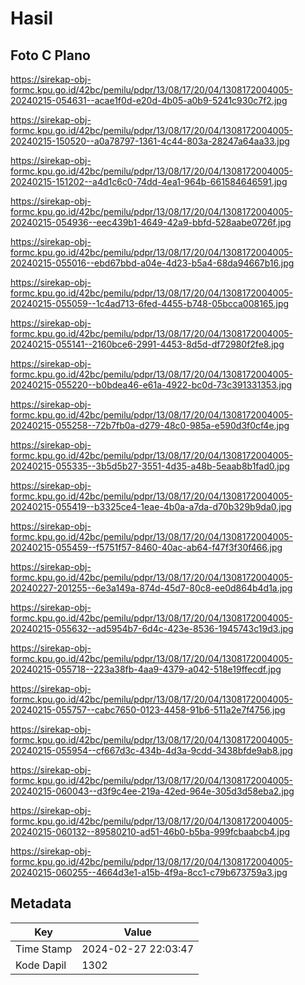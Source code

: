 # Hasil

## Foto C Plano

https://sirekap-obj-formc.kpu.go.id/42bc/pemilu/pdpr/13/08/17/20/04/1308172004005-20240215-054631--acae1f0d-e20d-4b05-a0b9-5241c930c7f2.jpg

https://sirekap-obj-formc.kpu.go.id/42bc/pemilu/pdpr/13/08/17/20/04/1308172004005-20240215-150520--a0a78797-1361-4c44-803a-28247a64aa33.jpg

https://sirekap-obj-formc.kpu.go.id/42bc/pemilu/pdpr/13/08/17/20/04/1308172004005-20240215-151202--a4d1c6c0-74dd-4ea1-964b-661584646591.jpg

https://sirekap-obj-formc.kpu.go.id/42bc/pemilu/pdpr/13/08/17/20/04/1308172004005-20240215-054936--eec439b1-4649-42a9-bbfd-528aabe0726f.jpg

https://sirekap-obj-formc.kpu.go.id/42bc/pemilu/pdpr/13/08/17/20/04/1308172004005-20240215-055016--ebd67bbd-a04e-4d23-b5a4-68da94667b16.jpg

https://sirekap-obj-formc.kpu.go.id/42bc/pemilu/pdpr/13/08/17/20/04/1308172004005-20240215-055059--1c4ad713-6fed-4455-b748-05bcca008165.jpg

https://sirekap-obj-formc.kpu.go.id/42bc/pemilu/pdpr/13/08/17/20/04/1308172004005-20240215-055141--2160bce6-2991-4453-8d5d-df72980f2fe8.jpg

https://sirekap-obj-formc.kpu.go.id/42bc/pemilu/pdpr/13/08/17/20/04/1308172004005-20240215-055220--b0bdea46-e61a-4922-bc0d-73c391331353.jpg

https://sirekap-obj-formc.kpu.go.id/42bc/pemilu/pdpr/13/08/17/20/04/1308172004005-20240215-055258--72b7fb0a-d279-48c0-985a-e590d3f0cf4e.jpg

https://sirekap-obj-formc.kpu.go.id/42bc/pemilu/pdpr/13/08/17/20/04/1308172004005-20240215-055335--3b5d5b27-3551-4d35-a48b-5eaab8b1fad0.jpg

https://sirekap-obj-formc.kpu.go.id/42bc/pemilu/pdpr/13/08/17/20/04/1308172004005-20240215-055419--b3325ce4-1eae-4b0a-a7da-d70b329b9da0.jpg

https://sirekap-obj-formc.kpu.go.id/42bc/pemilu/pdpr/13/08/17/20/04/1308172004005-20240215-055459--f5751f57-8460-40ac-ab64-f47f3f30f466.jpg

https://sirekap-obj-formc.kpu.go.id/42bc/pemilu/pdpr/13/08/17/20/04/1308172004005-20240227-201255--6e3a149a-874d-45d7-80c8-ee0d864b4d1a.jpg

https://sirekap-obj-formc.kpu.go.id/42bc/pemilu/pdpr/13/08/17/20/04/1308172004005-20240215-055632--ad5954b7-6d4c-423e-8536-1945743c19d3.jpg

https://sirekap-obj-formc.kpu.go.id/42bc/pemilu/pdpr/13/08/17/20/04/1308172004005-20240215-055718--223a38fb-4aa9-4379-a042-518e19ffecdf.jpg

https://sirekap-obj-formc.kpu.go.id/42bc/pemilu/pdpr/13/08/17/20/04/1308172004005-20240215-055757--cabc7650-0123-4458-91b6-511a2e7f4756.jpg

https://sirekap-obj-formc.kpu.go.id/42bc/pemilu/pdpr/13/08/17/20/04/1308172004005-20240215-055954--cf667d3c-434b-4d3a-9cdd-3438bfde9ab8.jpg

https://sirekap-obj-formc.kpu.go.id/42bc/pemilu/pdpr/13/08/17/20/04/1308172004005-20240215-060043--d3f9c4ee-219a-42ed-964e-305d3d58eba2.jpg

https://sirekap-obj-formc.kpu.go.id/42bc/pemilu/pdpr/13/08/17/20/04/1308172004005-20240215-060132--89580210-ad51-46b0-b5ba-999fcbaabcb4.jpg

https://sirekap-obj-formc.kpu.go.id/42bc/pemilu/pdpr/13/08/17/20/04/1308172004005-20240215-060255--4664d3e1-a15b-4f9a-8cc1-c79b673759a3.jpg


## Metadata

| Key        | Value               |
| ---------- | ------------------- |
| Time Stamp | 2024-02-27 22:03:47 |
| Kode Dapil | 1302                |



